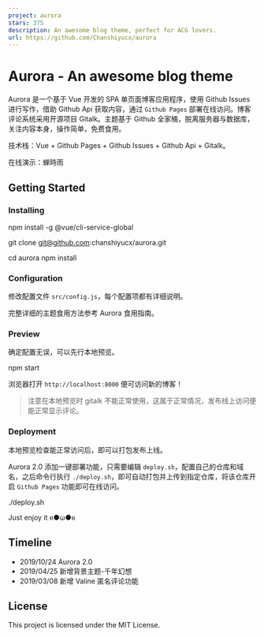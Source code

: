 ```yaml
---
project: aurora
stars: 375
description: An awesome blog theme, perfect for ACG lovers.
url: https://github.com/Chanshiyucx/aurora
---
```


Aurora - An awesome blog theme
==============================

Aurora 是一个基于 Vue 开发的 SPA 单页面博客应用程序，使用 Github Issues 进行写作，借助 Github Api 获取内容，通过 `Github Pages` 部署在线访问。博客评论系统采用开源项目 Gitalk。主题基于 Github 全家桶，脱离服务器与数据库，关注内容本身，操作简单，免费食用。

技术栈：Vue + Github Pages + Github Issues + Github Api + Gitalk。

在线演示：蝉時雨

Getting Started
---------------

### Installing

npm install -g @vue/cli-service-global

git clone git@github.com:chanshiyucx/aurora.git

cd aurora
npm install

### Configuration

修改配置文件 `src/config.js`，每个配置项都有详细说明。

完整详细的主题食用方法参考 Aurora 食用指南。

### Preview

确定配置无误，可以先行本地预览。

npm start

浏览器打开 `http://localhost:8000` 便可访问新的博客！

> 注意在本地预览时 gitalk 不能正常使用，这属于正常情况，发布线上访问便能正常显示评论。

### Deployment

本地预览检查能正常访问后，即可以打包发布上线。

Aurora 2.0 添加一键部署功能，只需要编辑 `deploy.sh`，配置自己的仓库和域名，之后命令行执行 `./deploy.sh`，即可自动打包并上传到指定仓库，将该仓库开启 `Github Pages` 功能即可在线访问。

./deploy.sh

Just enjoy it ฅ●ω●ฅ

Timeline
--------

-   2019/10/24 Aurora 2.0
-   2019/04/25 新增背景主题-千年幻想
-   2019/03/08 新增 Valine 匿名评论功能

License
-------

This project is licensed under the MIT License.
